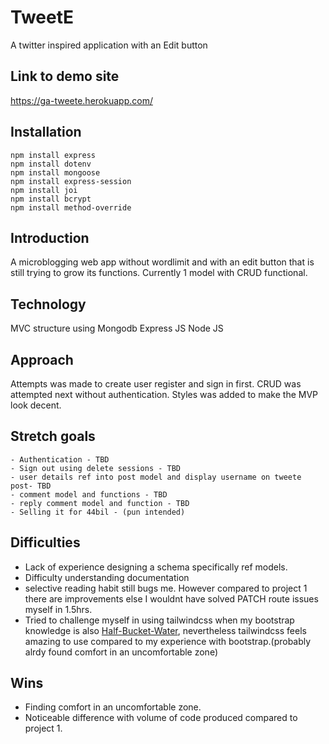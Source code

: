 # TweetE
A twitter inspired application with an Edit button

## Link to demo site
https://ga-tweete.herokuapp.com/

## Installation
```npm init
npm install express
npm install dotenv
npm install mongoose
npm install express-session
npm install joi
npm install bcrypt
npm install method-override
```

## Introduction
A microblogging web app without wordlimit and with an edit button that is still trying to grow its functions. Currently 1 model with CRUD functional.
## Technology
MVC structure using Mongodb Express JS Node JS

## Approach
Attempts was made to create user register and sign in first. CRUD was attempted next without authentication. Styles was added to make the MVP look decent. 
## Stretch goals
```
- Authentication - TBD
- Sign out using delete sessions - TBD
- user details ref into post model and display username on tweete post- TBD
- comment model and functions - TBD
- reply comment model and function - TBD
- Selling it for 44bil - (pun intended)
```
## Difficulties
- Lack of experience designing a schema specifically ref models.
- Difficulty understanding documentation
- selective reading habit still bugs me. However compared to project 1 there are improvements else I wouldnt have solved PATCH route issues myself in 1.5hrs. 
- Tried to challenge myself in using tailwindcss when my bootstrap knowledge is also [Half-Bucket-Water](http://halfpailwater.weebly.com/), nevertheless tailwindcss feels amazing to use compared to my experience with bootstrap.(probably alrdy found comfort in an uncomfortable zone)

## Wins
- Finding comfort in an uncomfortable zone.
- Noticeable difference with volume of code produced compared to project 1.